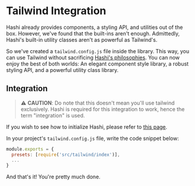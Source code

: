# Tailwind Integration
Hashi already provides components, a styling API, and utilities out of the box. However, we've found that the built-ins aren't enough. Admittedly, Hashi's built-in utility classes aren't as powerful as Tailwind's. 

So we've created a `tailwind.config.js` file inside the library. This way, you can use Tailwind without sacrificing [Hashi's philosophies](../getting-started/philosophy). You can now enjoy the best of both worlds: An elegant component style library, a robust styling API, and a powerful utility class library.

## Integration
> ⚠ **CAUTION**: Do note that this doesn't mean you'll use tailwind exclusively. Hashi is required for this integration to work, hence the term "integration" is used.

If you wish to see how to initialize Hashi, please refer to [this page](../getting-started/setup.md).

In your project's `tailwind.config.js` file, write the code snippet below:

```js
module.exports = {
  presets: [require('src/tailwind/index')],
  ...
}
```

And that's it! You're pretty much done.